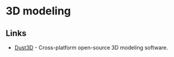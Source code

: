 # 3D modeling

## Links

- [Dust3D](https://github.com/huxingyi/dust3d) - Cross-platform open-source 3D modeling software.